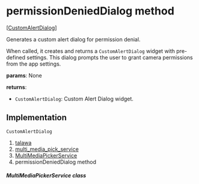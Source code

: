 
<div>

# permissionDeniedDialog method

</div>


[[CustomAlertDialog](../../widgets_custom_alert_dialog/CustomAlertDialog-class.md)]




Generates a custom alert dialog for permission denial.

When called, it creates and returns a `CustomAlertDialog` widget with
pre-defined settings. This dialog prompts the user to grant camera
permissions from the app settings.

**params**: None

**returns**:

-   `CustomAlertDialog`: Custom Alert Dialog widget.



## Implementation

``` language-dart
CustomAlertDialog  
```







1.  [talawa](../../index.md)
2.  [multi_media_pick_service](../../services_third_party_service_multi_media_pick_service/)
3.  [MultiMediaPickerService](../../services_third_party_service_multi_media_pick_service/MultiMediaPickerService-class.md)
4.  permissionDeniedDialog method

##### MultiMediaPickerService class







